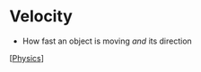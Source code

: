 # Velocity

- How fast an object is moving *and* its direction

[[Physics]]

[//begin]: # "Autogenerated link references for markdown compatibility"
[Physics]: physics "Physics"
[//end]: # "Autogenerated link references"